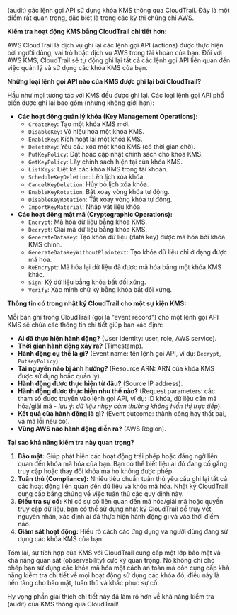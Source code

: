 (audit) các lệnh gọi API sử dụng khóa KMS thông qua CloudTrail. Đây là một điểm rất quan trọng, đặc biệt là trong các kỳ thi chứng chỉ AWS.

**Kiểm tra hoạt động KMS bằng CloudTrail chi tiết hơn:**

AWS CloudTrail là dịch vụ ghi lại các lệnh gọi API (actions) được thực hiện bởi người dùng, vai trò hoặc dịch vụ AWS trong tài khoản của bạn. Đối với AWS KMS, CloudTrail sẽ tự động ghi lại tất cả các lệnh gọi API liên quan đến việc quản lý và sử dụng các khóa KMS của bạn.

**Những loại lệnh gọi API nào của KMS được ghi lại bởi CloudTrail?**

Hầu như mọi tương tác với KMS đều được ghi lại. Các loại lệnh gọi API phổ biến được ghi lại bao gồm (nhưng không giới hạn):

- **Các hoạt động quản lý khóa (Key Management Operations):**
  - `CreateKey`: Tạo một khóa KMS mới.
  - `DisableKey`: Vô hiệu hóa một khóa KMS.
  - `EnableKey`: Kích hoạt lại một khóa KMS.
  - `DeleteKey`: Yêu cầu xóa một khóa KMS (có thời gian chờ).
  - `PutKeyPolicy`: Đặt hoặc cập nhật chính sách cho khóa KMS.
  - `GetKeyPolicy`: Lấy chính sách hiện tại của khóa KMS.
  - `ListKeys`: Liệt kê các khóa KMS trong tài khoản.
  - `ScheduleKeyDeletion`: Lên lịch xóa khóa.
  - `CancelKeyDeletion`: Hủy bỏ lịch xóa khóa.
  - `EnableKeyRotation`: Bật xoay vòng khóa tự động.
  - `DisableKeyRotation`: Tắt xoay vòng khóa tự động.
  - `ImportKeyMaterial`: Nhập vật liệu khóa.
- **Các hoạt động mật mã (Cryptographic Operations):**
  - `Encrypt`: Mã hóa dữ liệu bằng khóa KMS.
  - `Decrypt`: Giải mã dữ liệu bằng khóa KMS.
  - `GenerateDataKey`: Tạo khóa dữ liệu (data key) được mã hóa bởi khóa KMS chính.
  - `GenerateDataKeyWithoutPlaintext`: Tạo khóa dữ liệu chỉ ở dạng được mã hóa.
  - `ReEncrypt`: Mã hóa lại dữ liệu đã được mã hóa bằng một khóa KMS khác.
  - `Sign`: Ký dữ liệu bằng khóa bất đối xứng.
  - `Verify`: Xác minh chữ ký bằng khóa bất đối xứng.

**Thông tin có trong nhật ký CloudTrail cho một sự kiện KMS:**

Mỗi bản ghi trong CloudTrail (gọi là "event record") cho một lệnh gọi API KMS sẽ chứa các thông tin chi tiết giúp bạn xác định:

- **Ai đã thực hiện hành động?** (User identity: user, role, AWS service).
- **Thời gian hành động xảy ra?** (Timestamp).
- **Hành động cụ thể là gì?** (Event name: tên lệnh gọi API, ví dụ: `Decrypt`, `PutKeyPolicy`).
- **Tài nguyên nào bị ảnh hưởng?** (Resource ARN: ARN của khóa KMS được sử dụng hoặc quản lý).
- **Hành động được thực hiện từ đâu?** (Source IP address).
- **Hành động được thực hiện như thế nào?** (Request parameters: các tham số được truyền vào lệnh gọi API, ví dụ: ID khóa, dữ liệu cần mã hóa/giải mã - _lưu ý: dữ liệu nhạy cảm thường không hiển thị trực tiếp_).
- **Kết quả của hành động là gì?** (Event outcome: thành công hay thất bại, và mã lỗi nếu có).
- **Vùng AWS nào hành động diễn ra?** (AWS Region).

**Tại sao khả năng kiểm tra này quan trọng?**

1.  **Bảo mật:** Giúp phát hiện các hoạt động trái phép hoặc đáng ngờ liên quan đến khóa mã hóa của bạn. Bạn có thể biết liệu ai đó đang cố gắng truy cập hoặc thay đổi khóa mà họ không được phép.
2.  **Tuân thủ (Compliance):** Nhiều tiêu chuẩn tuân thủ yêu cầu ghi lại tất cả các hoạt động liên quan đến dữ liệu và khóa mã hóa. Nhật ký CloudTrail cung cấp bằng chứng về việc tuân thủ các quy định này.
3.  **Điều tra sự cố:** Khi có sự cố liên quan đến mã hóa/giải mã hoặc quyền truy cập dữ liệu, bạn có thể sử dụng nhật ký CloudTrail để truy vết nguyên nhân, xác định ai đã thực hiện hành động gì và vào thời điểm nào.
4.  **Giám sát hoạt động:** Hiểu rõ cách các ứng dụng và người dùng đang sử dụng các khóa KMS của bạn.

Tóm lại, sự tích hợp của KMS với CloudTrail cung cấp một lớp bảo mật và khả năng quan sát (observability) cực kỳ quan trọng. Nó không chỉ cho phép bạn sử dụng các khóa mã hóa một cách an toàn mà còn cung cấp khả năng kiểm tra chi tiết về mọi hoạt động sử dụng các khóa đó, điều này là nền tảng cho bảo mật, tuân thủ và khắc phục sự cố.

Hy vọng phần giải thích chi tiết này đã làm rõ hơn về khả năng kiểm tra (audit) của KMS thông qua CloudTrail!
